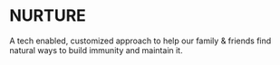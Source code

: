 # NURTURE

A tech enabled, customized approach to help our family & friends find natural ways to build immunity and maintain it.